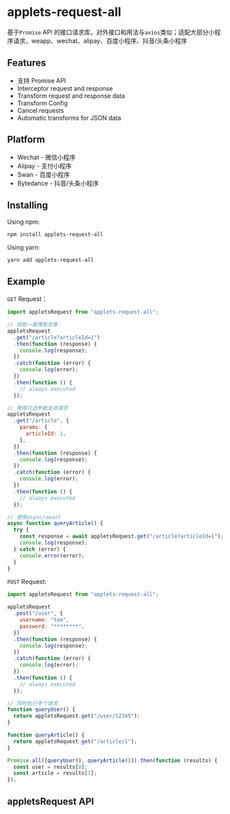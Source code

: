 # applets-request-all

基于`Promise` API 的接口请求库，对外接口和用法与`axios`类似；适配大部分小程序请求，weapp、wechat、alipay、百度小程序、抖音/头条小程序

## Features

- 支持 Promise API
- Interceptor request and response
- Transform request and response data
- Transform Config
- Cancel requests
- Automatic transforms for JSON data

## Platform

- Wechat - 微信小程序
- Alipay - 支付小程序
- Swan - 百度小程序
- Bytedance - 抖音/头条小程序

## Installing

Using npm:

```shell
npm install applets-request-all
```

Using yarn:

```shell
yarn add applets-request-all
```

## Example

`GET` Request：

```javascript
import appletsRequest from "applets-request-all";

// 获取一篇博客文章：
appletsRequest
  .get("/article?articleId=1")
  .then(function (response) {
    console.log(response);
  })
  .catch(function (error) {
    console.log(error);
  })
  .then(function () {
    // always executed
  });

// 使用可选参数发送请求
appletsRequest
  .get("/article", {
    params: {
      articleId: 1,
    },
  })
  .then(function (response) {
    console.log(response);
  })
  .catch(function (error) {
    console.log(error);
  })
  .then(function () {
    // always executed
  });

// 使用async/await
async function queryArticle() {
  try {
    const response = await appletsRequest.get("/article?articleId=1");
    console.log(response);
  } catch (error) {
    console.error(error);
  }
}
```

`POST` Request:

```javascript
import appletsRequest from "applets-request-all";

appletsRequest
  .post("/user", {
    username: "tom",
    password: "********",
  })
  .then(function (response) {
    console.log(response);
  })
  .catch(function (error) {
    console.log(error);
  })
  .then(function () {
    // always executed
  });

// 同时执行多个请求
function queryUser() {
  return appletsRequest.get("/user/12345");
}

function queryArticle() {
  return appletsRequest.get("/article/1");
}

Promise.all([queryUser(), queryArticle()]).then(function (results) {
  const user = results[0];
  const article = results[1];
});
```

## appletsRequest API
